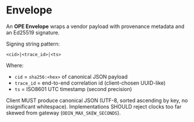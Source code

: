 # Envelope

An **OPE Envelope** wraps a vendor payload with provenance metadata and an Ed25519 signature.

Signing string pattern:
```
<cid>|<trace_id>|<ts>
```
Where:
* `cid` = `sha256:<hex>` of canonical JSON payload
* `trace_id` = end-to-end correlation id (client-chosen UUID-like)
* `ts` = ISO8601 UTC timestamp (second precision)

Client MUST produce canonical JSON (UTF-8, sorted ascending by key, no insignificant whitespace). Implementations SHOULD reject clocks too far skewed from gateway (`ODIN_MAX_SKEW_SECONDS`).

